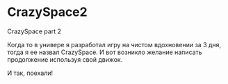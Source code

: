 # CrazySpace2
CrazySpace part 2

Когда то в универе я разработал игру на чистом вдохновении за 3 дня, тогда я ее назвал CrazySpace. И вот возникло желание написать продолжение используя свой движок. 

И так, поехали!

